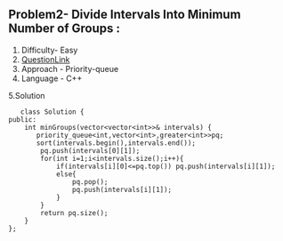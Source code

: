 ## Problem2- Divide Intervals Into Minimum Number of Groups : 
1. Difficulty- Easy
2. [QuestionLink](https://leetcode.com/problems/divide-intervals-into-minimum-number-of-groups/)
3. Approach - Priority-queue
4. Language - C++


5.Solution 

       class Solution {
    public:
        int minGroups(vector<vector<int>>& intervals) {
           priority_queue<int,vector<int>,greater<int>>pq;
           sort(intervals.begin(),intervals.end());
            pq.push(intervals[0][1]);
            for(int i=1;i<intervals.size();i++){
                if(intervals[i][0]<=pq.top()) pq.push(intervals[i][1]);
                else{
                    pq.pop();
                    pq.push(intervals[i][1]);
                }
            }
            return pq.size();
        }
    };
             
      
